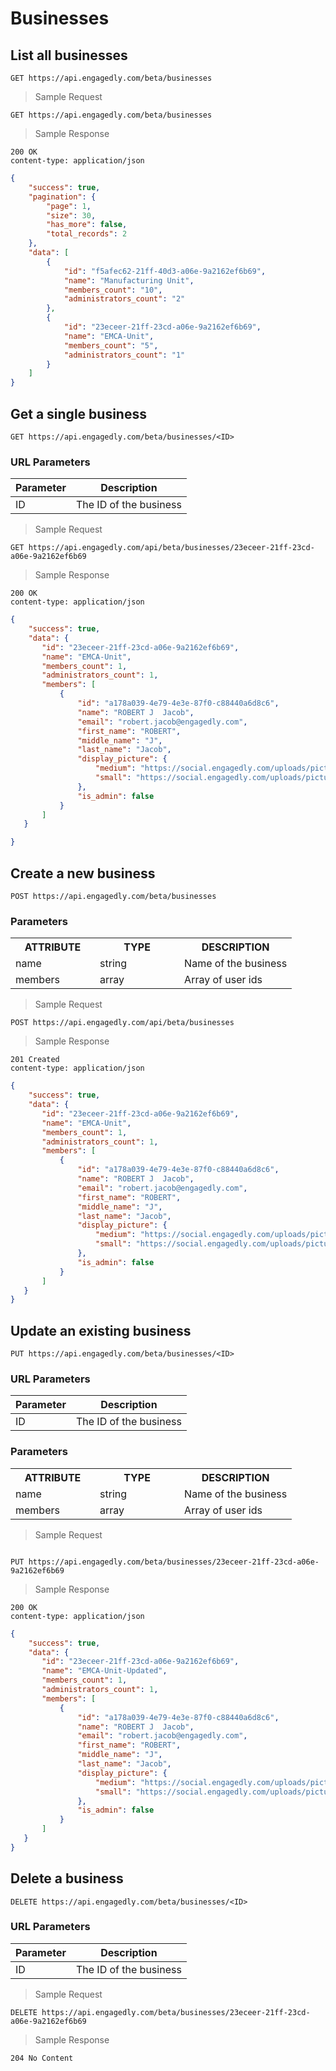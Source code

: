# Businesses

## List all businesses

`GET https://api.engagedly.com/beta/businesses`

> Sample Request

```shell
GET https://api.engagedly.com/beta/businesses
```

> Sample Response

```http
200 OK
content-type: application/json
```

```json
{
    "success": true,
    "pagination": {
        "page": 1,
        "size": 30,
        "has_more": false,
        "total_records": 2
    },
    "data": [
        {
            "id": "f5afec62-21ff-40d3-a06e-9a2162ef6b69",
            "name": "Manufacturing Unit",
            "members_count": "10",
            "administrators_count": "2"
        },
        {
            "id": "23eceer-21ff-23cd-a06e-9a2162ef6b69",
            "name": "EMCA-Unit",
            "members_count": "5",
            "administrators_count": "1"
        }
    ]
}
```

## Get a single business

`GET https://api.engagedly.com/beta/businesses/<ID>`

### URL Parameters

Parameter | Description
--------- | -----------
ID | The ID of the business

> Sample Request

```shell
GET https://api.engagedly.com/api/beta/businesses/23eceer-21ff-23cd-a06e-9a2162ef6b69
```

> Sample Response

```http
200 OK
content-type: application/json
```

```json
{
    "success": true,
    "data": {
       "id": "23eceer-21ff-23cd-a06e-9a2162ef6b69",
       "name": "EMCA-Unit",
       "members_count": 1,
       "administrators_count": 1,
       "members": [
           {
               "id": "a178a039-4e79-4e3e-87f0-c88440a6d8c6",
               "name": "ROBERT J  Jacob",
               "email": "robert.jacob@engagedly.com",
               "first_name": "ROBERT",
               "middle_name": "J",
               "last_name": "Jacob",
               "display_picture": {
                   "medium": "https://social.engagedly.com/uploads/picture/file/9634/reduced_Denzel.jpg",
                   "small": "https://social.engagedly.com/uploads/picture/file/9634/small_Denzel.jpg"
               },
               "is_admin": false
           }
       ]
   }

}
```

## Create a new business

`POST https://api.engagedly.com/beta/businesses`

### Parameters

<table>
  <tr>
    <th width="30%">ATTRIBUTE</th>
    <th width="30%">TYPE</th>
    <th width="60%">DESCRIPTION</th>
  </tr>
  <tr>
    <td>name </td>
    <td>string</td>
    <td>Name of the business</td>
  </tr>
  <tr>
    <td>members</td>
    <td>array</td>
    <td>Array of user ids</td>
  </tr>
</table>

> Sample Request

```shell
POST https://api.engagedly.com/api/beta/businesses
```

> Sample Response

```http
201 Created
content-type: application/json
```

```json
{
    "success": true,
    "data": {
       "id": "23eceer-21ff-23cd-a06e-9a2162ef6b69",
       "name": "EMCA-Unit",
       "members_count": 1,
       "administrators_count": 1,
       "members": [
           {
               "id": "a178a039-4e79-4e3e-87f0-c88440a6d8c6",
               "name": "ROBERT J  Jacob",
               "email": "robert.jacob@engagedly.com",
               "first_name": "ROBERT",
               "middle_name": "J",
               "last_name": "Jacob",
               "display_picture": {
                   "medium": "https://social.engagedly.com/uploads/picture/file/9634/reduced_Denzel.jpg",
                   "small": "https://social.engagedly.com/uploads/picture/file/9634/small_Denzel.jpg"
               },
               "is_admin": false
           }
       ]
   }
}
```

## Update an existing business

`PUT https://api.engagedly.com/beta/businesses/<ID>`

### URL Parameters

Parameter | Description
--------- | -----------
ID | The ID of the business

### Parameters

<table>
  <tr>
    <th width="30%">ATTRIBUTE</th>
    <th width="30%">TYPE</th>
    <th width="60%">DESCRIPTION</th>
  </tr>
  <tr>
    <td>name </td>
    <td>string</td>
    <td>Name of the business</td>
  </tr>
  <tr>
    <td>members</td>
    <td>array</td>
    <td>Array of user ids</td>
  </tr>
</table>

> Sample Request

```shell

PUT https://api.engagedly.com/beta/businesses/23eceer-21ff-23cd-a06e-9a2162ef6b69

```

> Sample Response

```http
200 OK
content-type: application/json
```

```json
{
    "success": true,
    "data": {
       "id": "23eceer-21ff-23cd-a06e-9a2162ef6b69",
       "name": "EMCA-Unit-Updated",
       "members_count": 1,
       "administrators_count": 1,
       "members": [
           {
               "id": "a178a039-4e79-4e3e-87f0-c88440a6d8c6",
               "name": "ROBERT J  Jacob",
               "email": "robert.jacob@engagedly.com",
               "first_name": "ROBERT",
               "middle_name": "J",
               "last_name": "Jacob",
               "display_picture": {
                   "medium": "https://social.engagedly.com/uploads/picture/file/9634/reduced_Denzel.jpg",
                   "small": "https://social.engagedly.com/uploads/picture/file/9634/small_Denzel.jpg"
               },
               "is_admin": false
           }
       ]
   }
}
```

## Delete a business

`DELETE https://api.engagedly.com/beta/businesses/<ID>`

### URL Parameters

Parameter | Description
--------- | -----------
ID | The ID of the business

> Sample Request

```shell
DELETE https://api.engagedly.com/beta/businesses/23eceer-21ff-23cd-a06e-9a2162ef6b69
```

> Sample Response

```http
204 No Content
```
